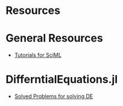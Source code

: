 # Resources 
# General Resources
* [Tutorials for SciML](https://tutorials.sciml.ai/)

# DifferntialEquations.jl
* [Solved Problems for solving DE](https://tutorials.sciml.ai/html/exercises/01-workshop_exercises.html)